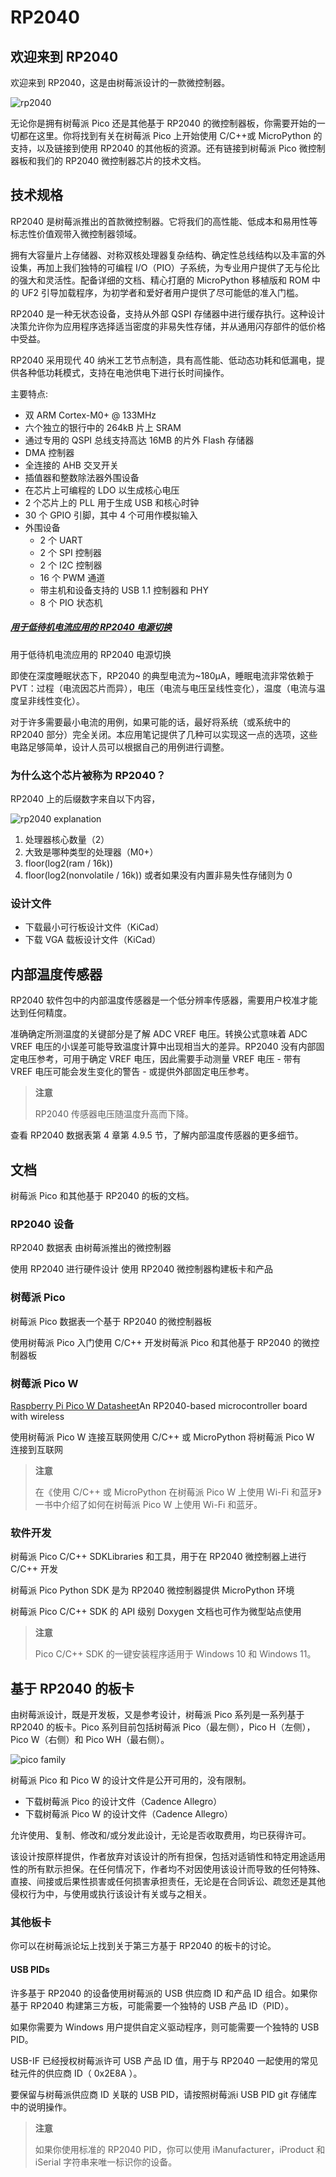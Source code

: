 # RP2040

## 欢迎来到 RP2040

欢迎来到 RP2040，这是由树莓派设计的一款微控制器。

![rp2040](https://www.raspberrypi.com/documentation/microcontrollers/images/rp2040.jpg)

无论你是拥有树莓派 Pico 还是其他基于 RP2040 的微控制器板，你需要开始的一切都在这里。你将找到有关在树莓派 Pico 上开始使用 C/C++或 MicroPython 的支持，以及链接到使用 RP2040 的其他板的资源。还有链接到树莓派 Pico 微控制器板和我们的 RP2040 微控制器芯片的技术文档。

## 技术规格

RP2040 是树莓派推出的首款微控制器。它将我们的高性能、低成本和易用性等标志性价值观带入微控制器领域。

拥有大容量片上存储器、对称双核处理器复杂结构、确定性总线结构以及丰富的外设集，再加上我们独特的可编程 I/O（PIO）子系统，为专业用户提供了无与伦比的强大和灵活性。配备详细的文档、精心打磨的 MicroPython 移植版和 ROM 中的 UF2 引导加载程序，为初学者和爱好者用户提供了尽可能低的准入门槛。

RP2040 是一种无状态设备，支持从外部 QSPI 存储器中进行缓存执行。这种设计决策允许你为应用程序选择适当密度的非易失性存储，并从通用闪存部件的低价格中受益。

RP2040 采用现代 40 纳米工艺节点制造，具有高性能、低动态功耗和低漏电，提供各种低功耗模式，支持在电池供电下进行长时间操作。

 主要特点:

* 双 ARM Cortex-M0+ @ 133MHz
* 六个独立的银行中的 264kB 片上 SRAM
* 通过专用的 QSPI 总线支持高达 16MB 的片外 Flash 存储器
* DMA 控制器
* 全连接的 AHB 交叉开关
* 插值器和整数除法器外围设备
* 在芯片上可编程的 LDO 以生成核心电压
* 2 个芯片上的 PLL 用于生成 USB 和核心时钟
* 30 个 GPIO 引脚，其中 4 个可用作模拟输入
* 外围设备
  * 2 个 UART
  * 2 个 SPI 控制器
  * 2 个 I2C 控制器
  * 16 个 PWM 通道
  * 带主机和设备支持的 USB 1.1 控制器和 PHY
  * 8 个 PIO 状态机

##### [用于低待机电流应用的 RP2040 电源切换](https://pip.raspberrypi.com/categories/685-whitepapers-app-notes/documents/RP-004339-WP/Power-switching-RP2040-for-low-standby-current-applications.pdf)

用于低待机电流应用的 RP2040 电源切换

即使在深度睡眠状态下，RP2040 的典型电流为~180μA，睡眠电流非常依赖于 PVT：过程（电流因芯片而异），电压（电流与电压呈线性变化），温度（电流与温度呈非线性变化）。

对于许多需要最小电流的用例，如果可能的话，最好将系统（或系统中的 RP2040 部分）完全关闭。本应用笔记提供了几种可以实现这一点的选项，这些电路足够简单，设计人员可以根据自己的用例进行调整。

### 为什么这个芯片被称为 RP2040？

RP2040 上的后缀数字来自以下内容，

![rp2040 explanation](https://www.raspberrypi.com/documentation/microcontrollers/images/rp2040_explanation.svg)

1. 处理器核心数量（2）
2. 大致是哪种类型的处理器（M0+）
3. floor(log2(ram / 16k))
4. floor(log2(nonvolatile / 16k)) 或者如果没有内置非易失性存储则为 0

### 设计文件

* 下载最小可行板设计文件（KiCad）
* 下载 VGA 载板设计文件（KiCad）

## 内部温度传感器

RP2040 软件包中的内部温度传感器是一个低分辨率传感器，需要用户校准才能达到任何精度。

准确确定所测温度的关键部分是了解 ADC VREF 电压。转换公式意味着 ADC VREF 电压的小误差可能导致温度计算中出现相当大的差异。RP2040 没有内部固定电压参考，可用于确定 VREF 电压，因此需要手动测量 VREF 电压 - 带有 VREF 电压可能会发生变化的警告 - 或提供外部固定电压参考。

>**注意**
>
>RP2040 传感器电压随温度升高而下降。

查看 RP2040 数据表第 4 章第 4.9.5 节，了解内部温度传感器的更多细节。

## 文档

树莓派 Pico 和其他基于 RP2040 的板的文档。

### RP2040 设备

RP2040 数据表 由树莓派推出的微控制器

使用 RP2040 进行硬件设计 使用 RP2040 微控制器构建板卡和产品

### 树莓派 Pico

树莓派 Pico 数据表一个基于 RP2040 的微控制器板

使用树莓派 Pico 入门使用 C/C++ 开发树莓派 Pico 和其他基于 RP2040 的微控制器板

### 树莓派 Pico W

[Raspberry Pi Pico W Datasheet](https://datasheets.raspberrypi.com/picow/pico-w-datasheet.pdf)An RP2040-based microcontroller board with wireless

使用树莓派 Pico W 连接互联网使用 C/C++ 或 MicroPython 将树莓派 Pico W 连接到互联网

>**注意**
>
>在《使用 C/C++ 或 MicroPython 在树莓派 Pico W 上使用 Wi-Fi 和蓝牙》一书中介绍了如何在树莓派 Pico W 上使用 Wi-Fi 和蓝牙。

### 软件开发

树莓派 Pico C/C++ SDKLibraries 和工具，用于在 RP2040 微控制器上进行 C/C++ 开发

树莓派 Pico Python SDK 是为 RP2040 微控制器提供 MicroPython 环境

树莓派 Pico C/C++ SDK 的 API 级别 Doxygen 文档也可作为微型站点使用

>**注意**
>
>Pico C/C++ SDK 的一键安装程序适用于 Windows 10 和 Windows 11。

## 基于 RP2040 的板卡

由树莓派设计，既是开发板，又是参考设计，树莓派 Pico 系列是一系列基于 RP2040 的板卡。Pico 系列目前包括树莓派 Pico（最左侧），Pico H（左侧），Pico W（右侧）和 Pico WH（最右侧）。

![pico family](https://www.raspberrypi.com/documentation/microcontrollers/images/pico_family.jpg)

树莓派 Pico 和 Pico W 的设计文件是公开可用的，没有限制。

* 下载树莓派 Pico 的设计文件（Cadence Allegro）
* 下载树莓派 Pico W 的设计文件（Cadence Allegro）

允许使用、复制、修改和/或分发此设计，无论是否收取费用，均已获得许可。

该设计按原样提供，作者放弃对该设计的所有担保，包括对适销性和特定用途适用性的所有默示担保。在任何情况下，作者均不对因使用该设计而导致的任何特殊、直接、间接或后果性损害或任何损害承担责任，无论是在合同诉讼、疏忽还是其他侵权行为中，与使用或执行该设计有关或与之相关。

### 其他板卡

你可以在树莓派论坛上找到关于第三方基于 RP2040 的板卡的讨论。

#### USB PIDs

许多基于 RP2040 的设备使用树莓派的 USB 供应商 ID 和产品 ID 组合。如果你基于 RP2040 构建第三方板，可能需要一个独特的 USB 产品 ID（PID）。

如果你需要为 Windows 用户提供自定义驱动程序，则可能需要一个独特的 USB PID。

USB-IF 已经授权树莓派许可 USB 产品 ID 值，用于与 RP2040 一起使用的常见硅元件的供应商 ID（ 0x2E8A ）。

要保留与树莓派供应商 ID 关联的 USB PID，请按照树莓派i USB PID git 存储库中的说明操作。

>**注意**
>
> 如果你使用标准的 RP2040 PID，你可以使用 iManufacturer，iProduct 和 iSerial 字符串来唯一标识你的设备。

